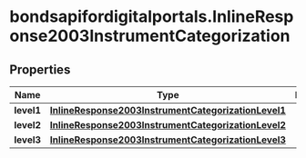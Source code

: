 # bondsapifordigitalportals.InlineResponse2003InstrumentCategorization

## Properties

Name | Type | Description | Notes
------------ | ------------- | ------------- | -------------
**level1** | [**InlineResponse2003InstrumentCategorizationLevel1**](InlineResponse2003InstrumentCategorizationLevel1.md) |  | [optional] 
**level2** | [**InlineResponse2003InstrumentCategorizationLevel2**](InlineResponse2003InstrumentCategorizationLevel2.md) |  | [optional] 
**level3** | [**InlineResponse2003InstrumentCategorizationLevel3**](InlineResponse2003InstrumentCategorizationLevel3.md) |  | [optional] 



